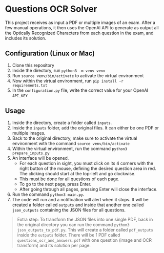 # Questions OCR Solver

This project receives as input a PDF or multiple images of an exam.
After a few manual operations, it then uses the OpenAI API to generate as output all the Optically Recognized Characters from each question in the exam, and includes its solution.

## Configuration (Linux or Mac)

1. Clone this repository
2. Inside the directory, run `python3 -m venv venv`
3. Run `source venv/bin/activate` to activate the virtual environment
4. Now within the virtual environment, run `pip install -r requirements.txt`
5. In the `configuration.py` file, write the correct value for your OpenAI `API_KEY`

## Usage

1. Inside the directory, create a folder called `inputs`.
2. Inside the `inputs` folder, add the original files. It can either be one PDF or multiple images.
3. Back to the original directory, make sure to activate the virtual environment with the command `source venv/bin/activate`
4. Within the virtual environment, run the command `python3 prepare_inputs.py`
5. An interface will be opened.
    - For each question in sight, you must click on its 4 corners with the right button of the mouse, defining the desired question area in red. The clicking should start at the top-left and go clockwise.
    - This must be done for all questions of each page.
    - To go to the next page, press Enter.
    - After going through all pages, pressing Enter will close the interface.
4. Run the command `python3 main.py`.
5. The code will run and a notification will alert when it stops. It will be created a folder called `outputs` and inside that another one called `json_outputs` containing the JSON files for all questions.

> Extra step: To transform the JSON files into one single PDF, back in the original directory you can run the command `python3 json_outputs_to_pdf.py`. This will create a folder called `pdf_outputs` inside the `outputs` folder. There will be 1 PDF called `questions_ocr_and_answers.pdf` with one question (image and OCR transform) and its solution per page.